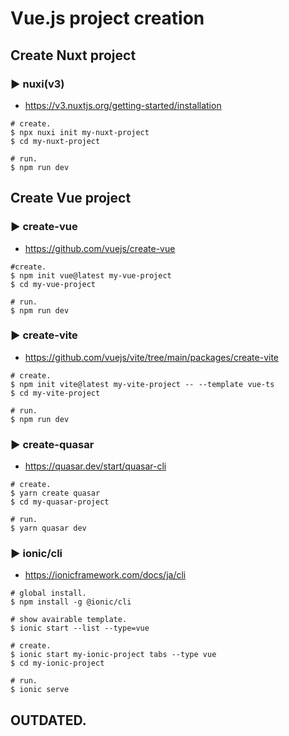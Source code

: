 # Vue.js project creation

<!-- ---------------------------- -->

## Create Nuxt project

### ▶︎ nuxi(v3)

- https://v3.nuxtjs.org/getting-started/installation

```shell
# create.
$ npx nuxi init my-nuxt-project
$ cd my-nuxt-project

# run.
$ npm run dev
```

## Create Vue project

### ▶︎ create-vue

- https://github.com/vuejs/create-vue

```shell
#create.
$ npm init vue@latest my-vue-project
$ cd my-vue-project

# run.
$ npm run dev
```

### ▶︎ create-vite

- https://github.com/vuejs/vite/tree/main/packages/create-vite

```shell
# create.
$ npm init vite@latest my-vite-project -- --template vue-ts
$ cd my-vite-project

# run.
$ npm run dev
```

### ▶︎ create-quasar

- https://quasar.dev/start/quasar-cli

```shell
# create.
$ yarn create quasar
$ cd my-quasar-project

# run.
$ yarn quasar dev
```

### ▶︎ ionic/cli

- https://ionicframework.com/docs/ja/cli

```shell
# global install.
$ npm install -g @ionic/cli

# show avairable template.
$ ionic start --list --type=vue

# create.
$ ionic start my-ionic-project tabs --type vue
$ cd my-ionic-project

# run.
$ ionic serve
```

## OUTDATED.
